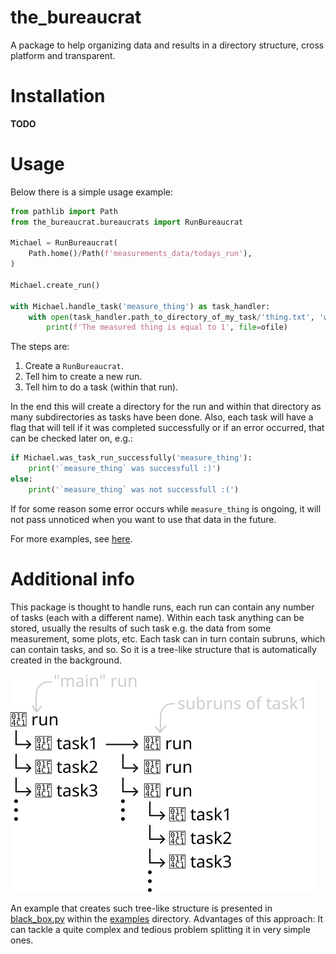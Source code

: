 # the_bureaucrat

A package to help organizing data and results in a directory structure, cross platform and transparent.

# Installation

**TODO**

# Usage

Below there is a simple usage example:

```python
from pathlib import Path
from the_bureaucrat.bureaucrats import RunBureaucrat

Michael = RunBureaucrat(
	Path.home()/Path(f'measurements_data/todays_run'),
)

Michael.create_run()

with Michael.handle_task('measure_thing') as task_handler:
	with open(task_handler.path_to_directory_of_my_task/'thing.txt', 'w') as ofile:
		print(f'The measured thing is equal to 1', file=ofile)
```

The steps are:

1. Create a `RunBureaucrat`.
2. Tell him to create a new run.
3. Tell him to do a task (within that run).

In the end this will create a directory for the run and within that directory as many subdirectories as tasks have been done. Also, each task will have a flag that will tell if it was completed successfully or if an error occurred, that can be checked later on, e.g.:

```python
if Michael.was_task_run_successfully('measure_thing'):
	print('`measure_thing` was successfull :)')
else:
	print('`measure_thing` was not successfull :(')
```

If for some reason some error occurs while `measure_thing` is ongoing, it will not pass unnoticed when you want to use that data in the future.

For more examples, see [here](examples).

# Additional info

This package is thought to handle runs, each run can contain any number of tasks (each with a different name). Within each task anything can be stored, usually the results of such task e.g. the data from some measurement, some plots, etc. Each task can in turn contain subruns, which can contain tasks, and so. So it is a tree-like structure that is automatically created in the background.

![blah](doc/diagram.svg)

An example that creates such tree-like structure is presented in [black_box.py](examples/black_box.py) within the [examples](examples) directory. Advantages of this approach: It can tackle a quite complex and tedious problem splitting it in very simple ones.
